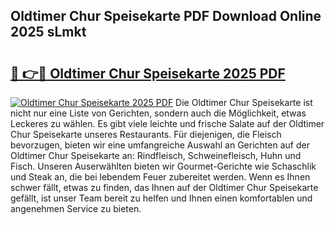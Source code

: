 ## Oldtimer Chur Speisekarte PDF Download Online 2025 sLmkt

# <h2><a href="http://gccr8p.nevu.top/?p=Oldtimer+Chur+Speisekarte">🔗 👉🔴 Oldtimer Chur Speisekarte 2025 PDF</a></h2>

[![Oldtimer Chur Speisekarte 2025 PDF](https://i.imgur.com/dBaPXMq.png)](http://gccr8p.nevu.top/?p=Oldtimer+Chur+Speisekarte)
Die Oldtimer Chur Speisekarte ist nicht nur eine Liste von Gerichten, sondern auch die Möglichkeit, etwas Leckeres zu wählen. Es gibt viele leichte und frische Salate auf der Oldtimer Chur Speisekarte unseres Restaurants. Für diejenigen, die Fleisch bevorzugen, bieten wir eine umfangreiche Auswahl an Gerichten auf der Oldtimer Chur Speisekarte an: Rindfleisch, Schweinefleisch, Huhn und Fisch. Unseren Auserwählten bieten wir Gourmet-Gerichte wie Schaschlik und Steak an, die bei lebendem Feuer zubereitet werden. Wenn es Ihnen schwer fällt, etwas zu finden, das Ihnen auf der Oldtimer Chur Speisekarte gefällt, ist unser Team bereit zu helfen und Ihnen einen komfortablen und angenehmen Service zu bieten.
